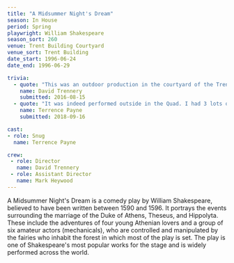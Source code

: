 ```yaml
---
title: "A Midsummer Night's Dream"
season: In House
period: Spring
playwright: William Shakespeare
season_sort: 260
venue: Trent Building Courtyard
venue_sort: Trent Building
date_start: 1996-06-24
date_end: 1996-06-29

trivia:
  - quote: "This was an outdoor production in the courtyard of the Trent Building."
    name: David Trennery
    submitted: 2016-08-15
  - quote: "It was indeed performed outside in the Quad. I had 3 lots of lines in the Play. The first and second were 1 line only, but the last was 4 lines. On the last night of the Play, I remembered all my lines, but on the third set, the 3rd and fourth went out of my head completely, so of course I made them up. Making up lines from a Shakespeare Play-what a sin! But I asked my friend Sian if she noticed anything and she said 'No, you were good.'"
    name: Terrence Payne
    submitted: 2018-09-16

cast:
- role: Snug
  name: Terrence Payne

crew: 
 - role: Director
   name: David Trennery
 - role: Assistant Director
   name: Mark Heywood
---
```


A Midsummer Night's Dream is a comedy play by William Shakespeare, believed to have been written between 1590 and 1596. It portrays the events surrounding the marriage of the Duke of Athens, Theseus, and Hippolyta. These include the adventures of four young Athenian lovers and a group of six amateur actors (mechanicals), who are controlled and manipulated by the fairies who inhabit the forest in which most of the play is set. The play is one of Shakespeare's most popular works for the stage and is widely performed across the world.
